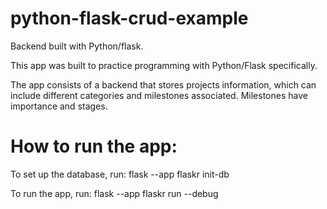 # python-flask-crud-example

Backend built with Python/flask.

This app was built to practice programming with Python/Flask specifically.

The app consists of a backend that stores projects information, which can include different categories and milestones associated. Milestones have importance and stages.

# How to run the app:

To set up the database, run: flask --app flaskr init-db

To run the app, run: flask --app flaskr run --debug

